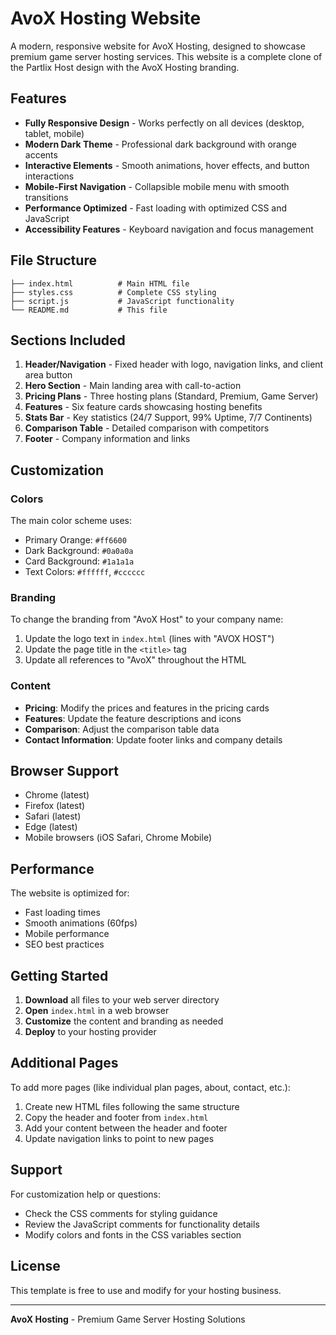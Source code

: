 # AvoX Hosting Website

A modern, responsive website for AvoX Hosting, designed to showcase premium game server hosting services. This website is a complete clone of the Partlix Host design with the AvoX Hosting branding.

## Features

- **Fully Responsive Design** - Works perfectly on all devices (desktop, tablet, mobile)
- **Modern Dark Theme** - Professional dark background with orange accents
- **Interactive Elements** - Smooth animations, hover effects, and button interactions
- **Mobile-First Navigation** - Collapsible mobile menu with smooth transitions
- **Performance Optimized** - Fast loading with optimized CSS and JavaScript
- **Accessibility Features** - Keyboard navigation and focus management

## File Structure

```
├── index.html          # Main HTML file
├── styles.css          # Complete CSS styling
├── script.js           # JavaScript functionality
└── README.md           # This file
```

## Sections Included

1. **Header/Navigation** - Fixed header with logo, navigation links, and client area button
2. **Hero Section** - Main landing area with call-to-action
3. **Pricing Plans** - Three hosting plans (Standard, Premium, Game Server)
4. **Features** - Six feature cards showcasing hosting benefits
5. **Stats Bar** - Key statistics (24/7 Support, 99% Uptime, 7/7 Continents)
6. **Comparison Table** - Detailed comparison with competitors
7. **Footer** - Company information and links

## Customization

### Colors
The main color scheme uses:
- Primary Orange: `#ff6600`
- Dark Background: `#0a0a0a`
- Card Background: `#1a1a1a`
- Text Colors: `#ffffff`, `#cccccc`

### Branding
To change the branding from "AvoX Host" to your company name:
1. Update the logo text in `index.html` (lines with "AVOX HOST")
2. Update the page title in the `<title>` tag
3. Update all references to "AvoX" throughout the HTML

### Content
- **Pricing**: Modify the prices and features in the pricing cards
- **Features**: Update the feature descriptions and icons
- **Comparison**: Adjust the comparison table data
- **Contact Information**: Update footer links and company details

## Browser Support

- Chrome (latest)
- Firefox (latest)
- Safari (latest)
- Edge (latest)
- Mobile browsers (iOS Safari, Chrome Mobile)

## Performance

The website is optimized for:
- Fast loading times
- Smooth animations (60fps)
- Mobile performance
- SEO best practices

## Getting Started

1. **Download** all files to your web server directory
2. **Open** `index.html` in a web browser
3. **Customize** the content and branding as needed
4. **Deploy** to your hosting provider

## Additional Pages

To add more pages (like individual plan pages, about, contact, etc.):
1. Create new HTML files following the same structure
2. Copy the header and footer from `index.html`
3. Add your content between the header and footer
4. Update navigation links to point to new pages

## Support

For customization help or questions:
- Check the CSS comments for styling guidance
- Review the JavaScript comments for functionality details
- Modify colors and fonts in the CSS variables section

## License

This template is free to use and modify for your hosting business.

---

**AvoX Hosting** - Premium Game Server Hosting Solutions
